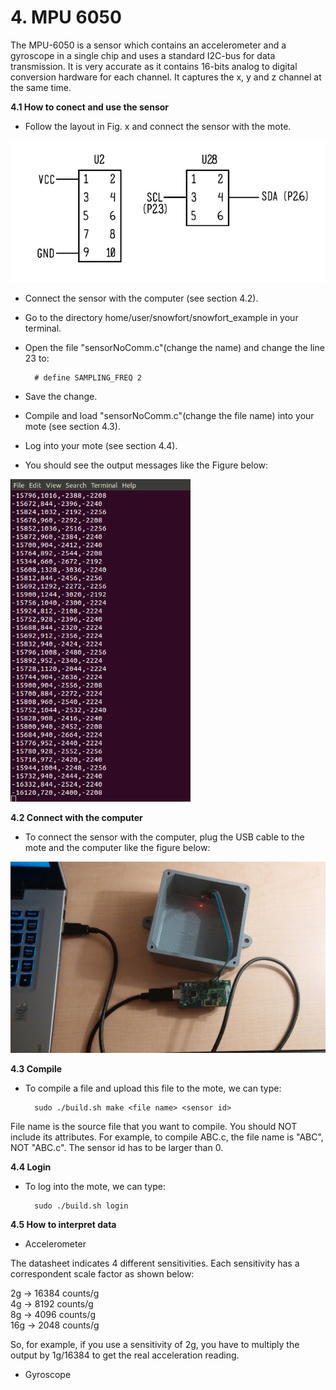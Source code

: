 # **4. MPU 6050**
The MPU-6050 is a sensor which contains an accelerometer and a gyroscope in a single chip and uses a standard I2C-bus for data transmission. It is very accurate as it contains 16-bits analog to digital conversion hardware for each channel. It captures the x, y and z channel at the same time.

**4.1 How to conect and use the sensor**

* Follow the layout in Fig. x and connect the sensor with the mote.

![Test Image](https://raw.githubusercontent.com/VeronicaYamee/GitHub/master/images/layout.jpg)

* Connect the sensor with the computer (see section 4.2).
* Go to the directory home/user/snowfort/snowfort_example in your terminal.
* Open the file "sensorNoComm.c"(change the name) and change the line 23 to: 

		# define SAMPLING_FREQ 2
* Save the change.
* Compile and load "sensorNoComm.c"(change the file name) into your mote (see section 4.3).
* Log into your mote (see section 4.4).
* You should see the output messages like the Figure below: 

![Test Image](https://raw.githubusercontent.com/VeronicaYamee/GitHub/master/images/outputmpu6050.png)

**4.2 Connect with the computer**

* To connect the sensor with the computer, plug the USB cable to the mote and the computer like the figure below: 

![Test Image](https://raw.githubusercontent.com/VeronicaYamee/GitHub/master/images/20150720_033713%20(2).jpg)

**4.3 Compile**

* To compile a file and upload this file to the mote, we can type:

		sudo ./build.sh make <file name> <sensor id>

File name is the source file that you want to compile. You should NOT include its attributes. For example, to compile ABC.c, the file name is "ABC", NOT "ABC.c". The sensor id has to be larger than 0.

**4.4 Login**

* To log into the mote, we can type:

		sudo ./build.sh login

**4.5 How to interpret data** 

* Accelerometer

The datasheet indicates 4 different sensitivities. Each sensitivity has a correspondent scale factor as shown below:
  
2g -> 16384 counts/g						   
4g -> 8192 counts/g				       
8g -> 4096 counts/g				   
16g -> 2048 counts/g

So, for example, if you use a sensitivity of 2g, you have to multiply the output by 1g/16384 to get the real acceleration reading. 		

* Gyroscope		   






